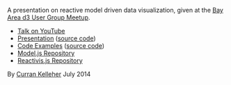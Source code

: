 A presentation on reactive model driven data visualization, given at the [Bay Area d3 User Group Meetup](http://www.meetup.com/Bay-Area-d3-User-Group/events/192685742/).

 * [Talk on YouTube](https://www.youtube.com/watch?v=TpZqVAtQs94)
 * [Presentation](http://curran.github.io/screencasts/reactiveDataVis/presentation/index.html) ([source code](https://github.com/curran/screencasts/tree/gh-pages/reactiveDataVis/presentation))
 * [Code Examples](http://curran.github.io/screencasts/reactiveDataVis/examples/viewer/index.html) ([source code](https://github.com/curran/screencasts/tree/gh-pages/reactiveDataVis/examples))
 * [Model.js Repository](https://github.com/curran/model)
 * [Reactivis.js Repository](https://github.com/curran/reactivis)

By [Curran Kelleher](https://github.com/curran/portfolio) July 2014
